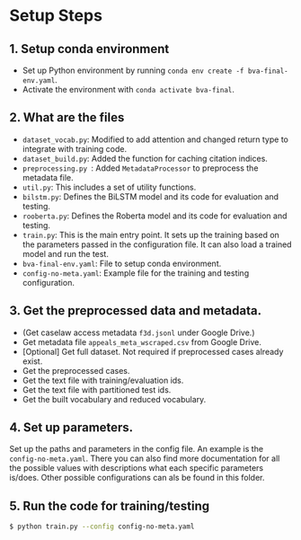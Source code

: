 # Setup Steps
## 1. Setup conda environment
- Set up Python environment by running `conda env create -f bva-final-env.yaml`. 
- Activate the environment with `conda activate bva-final`.
## 2. What are the files
- `dataset_vocab.py`: Modified to add attention and changed return type to integrate with training code.
- `dataset_build.py`: Added the function for caching citation indices.
- `preprocessing.py `: Added `MetadataProcessor` to preprocess the metadata file.
- `util.py`: This includes a set of utility functions.
- `bilstm.py`: Defines the BiLSTM model and its code for evaluation and testing.
- `rooberta.py`: Defines the Roberta model and its code for evaluation and testing.
- `train.py`: This is the main entry point. It sets up the training based on the parameters passed in the configuration file. It can also load a trained model and run the test.
- `bva-final-env.yaml`: File to setup conda environment.
- `config-no-meta.yaml`: Example file for the training and testing configuration.
## 3. Get the preprocessed data and metadata.
- (Get caselaw access metadata `f3d.jsonl` under Google Drive.)
- Get metadata file `appeals_meta_wscraped.csv` from Google Drive.
- [Optional] Get full dataset. Not required if preprocessed cases already exist.
- Get the preprocessed cases.
- Get the text file with training/evaluation ids.
- Get the text file with partitioned test ids.
- Get the built vocabulary and reduced vocabulary. 
## 4. Set up parameters.
Set up the paths and parameters in the config file. An example is the `config-no-meta.yaml`. There you can also find more documentation for all the possible values with descriptions what each specific parameters is/does.
Other possible configurations can als be found in this folder.
## 5. Run the code for training/testing
 ```sh
 $ python train.py --config config-no-meta.yaml
 ```

